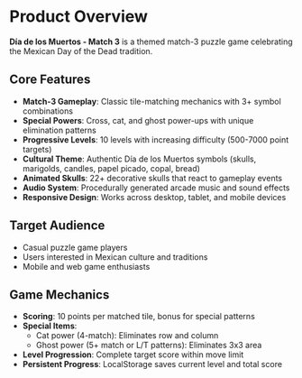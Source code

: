 # Product Overview

**Día de los Muertos - Match 3** is a themed match-3 puzzle game celebrating the Mexican Day of the Dead tradition.

## Core Features
- **Match-3 Gameplay**: Classic tile-matching mechanics with 3+ symbol combinations
- **Special Powers**: Cross, cat, and ghost power-ups with unique elimination patterns
- **Progressive Levels**: 10 levels with increasing difficulty (500-7000 point targets)
- **Cultural Theme**: Authentic Día de los Muertos symbols (skulls, marigolds, candles, papel picado, copal, bread)
- **Animated Skulls**: 22+ decorative skulls that react to gameplay events
- **Audio System**: Procedurally generated arcade music and sound effects
- **Responsive Design**: Works across desktop, tablet, and mobile devices

## Target Audience
- Casual puzzle game players
- Users interested in Mexican culture and traditions
- Mobile and web game enthusiasts

## Game Mechanics
- **Scoring**: 10 points per matched tile, bonus for special patterns
- **Special Items**: 
  - Cat power (4-match): Eliminates row and column
  - Ghost power (5+ match or L/T patterns): Eliminates 3x3 area
- **Level Progression**: Complete target score within move limit
- **Persistent Progress**: LocalStorage saves current level and total score